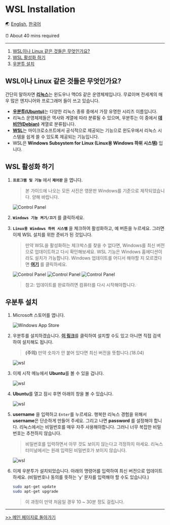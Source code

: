 # WSL Installation

🌏 [English](WSL.md), [한국어](WSL.kr.md)

⏰ About 40 mins required

---

1. [WSL이나 Linux 같은 것들은 무엇인가요?](#WSL이나-Linux-같은-것들은-무엇인가요)
1. [WSL 활성화 하기](#WSL-활성화-하기)
1. [우분투 설치](#우분투-설치)

## WSL이나 Linux 같은 것들은 무엇인가요?

간단히 말하자면 [**리눅스**](https://en.wikipedia.org/wiki/Linux)는 윈도우나 맥OS 같은 운영체제입니다. 무료이며 전세계의 매우 많은 엔지니어와 프로그래머 들이 쓰고 있습니다.

- [**우분투(Ubuntu)**](https://en.wikipedia.org/wiki/Ubuntu)는 다양한 리눅스 종류 중에서 가장 유명한 시리즈 이름입니다.
- 리눅스 운영체제들은 역사와 계열에 따라 분류될 수 있으며, 우분투는 이 중에서 [**데비안(Debian)**](https://en.wikipedia.org/wiki/Debian) 계열로 분류됩니다.
- [**WSL**](https://docs.microsoft.com/en-us/windows/wsl/about)는 마이크로소프트에서 공식적으로 제공되는 기능으로 윈도우에서 리눅스 시스템을 쉽게 쓸 수 있도록 제공되는 기능입니다.
- WSL은 **Windows Subsystem for Linux (Linux용 Windows 하위 시스템)** 입니다.

## WSL 활성화 하기

1. **`프로그램 및 기능`** 에서 **`제어판`** 을 엽니다.

    > 본 가이드에 나오는 모든 사진은 영문판 Windows를 기준으로 제작되었습니다. 양해 바랍니다.

    ![Control Panel](/img/wsl/control_panel1.PNG)

1. **`Windows 기능 켜기/끄기`** 를 클릭하세요.
2. **`Linux용 Windows 하위 시스템`** 을 체크하여 활성화하고, 예 버튼을 누르세요. 그러면 이제 WSL 설치를 위한 준비가 된 것입니다.

   > 만약 WSL을 활성화하는 체크박스를 찾을 수 없다면, Windows를 최신 버전으로 업데이트하고 다시 확인해보세요. WSL 기능은 Windows 홈에디션이라도 설치가 가능합니다. Windows 업데이트를 어디서 해야할 지 모르겠다면 [**여기**](https://support.microsoft.com/en-us/help/4027667/windows-10-update) 를 클릭하세요.

    ![Control Panel](/img/wsl/control_panel2.PNG)
    ![Control Panel](/img/wsl/control_panel3.PNG)
    ![Control Panel](/img/wsl/control_panel4.PNG)

    > 참고: 업데이트를 완료하려면 컴퓨터를 다시 시작해야합니다.

## 우분투 설치

1. Microsoft 스토어를 엽니다.

    ![Windows App Store](/img/wsl/wsl1.PNG)

1. 우분투를 설치하겠습니다. [**이 링크**](https://www.microsoft.com/en-us/p/ubuntu/9nblggh4msv6?activetab=pivot%3Aoverviewtab)를 클릭하여 설치할 수도 있고 아니면 직접 검색하여 설치해도 됩니다.

    > **(주의)** 만약 숫자가 안 붙어 있다면 최신 버전을 뜻합니다.(18.04)

    ![wsl](/img/wsl/wsl2.PNG)

1. 이제 시작 메뉴에서 **Ubuntu**를 볼 수 있을 겁니다.

    ![wsl](/img/wsl/wsl3.PNG)

1. **Ubuntu**를 열고 잠시 후면 아래의 창을 볼 수 있습니다.

    ![wsl](/img/wsl/wsl5.PNG)

1. **username** 을 입력하고 `Enter`를 누르세요. 행복한 리눅스 경험을 위해서 **username**은 단순하게 만들어 주세요. 그리고 나면 **password** 를 설정해야 합니다. 리눅스에서는 비밀번호를 매우 자주 사용해야합니다. 그러니 너무 복잡한 비밀번호는 추천하지 않습니다.

    > 비밀번호를 입력하면서 아무 것도 보이지 않는다고 걱정하지 마세요. 리눅스 터미널에서는 원래 입력된 비밀번호가 보이지 않습니다.

    ![wsl](/img/wsl/wsl6.PNG)

1. 이제 우분투가 설치되었습니다. 아래의 명령어를 입력하여 최신 버전으로 업데이트 하세요. (비밀번호나 동의를 뜻하는 'y' 문자를 입력해야 할 수도 있습니다.)

    ```bash
    sudo apt-get update
    sudo apt-get upgrade
    ```

    > 이 과정이 만약 처음일 경우 10 ~ 30분 정도 걸립니다.

---
[>> 메인 페이지로 돌아가기](/README.md)
